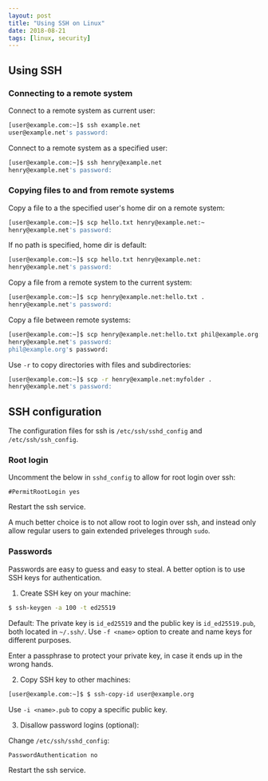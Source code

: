 ```yaml
---
layout: post
title: "Using SSH on Linux"
date: 2018-08-21
tags: [linux, security]
---
```


## Using SSH

### Connecting to a remote system

Connect to a remote system as current user:

```bash
[user@example.com:~]$ ssh example.net
user@example.net's password:
```

Connect to a remote system as a specified user:

```bash
[user@example.com:~]$ ssh henry@example.net
henry@example.net's password:
```

### Copying files to and from remote systems

Copy a file to a the specified user's home dir on a remote system:

```bash
[user@example.com:~]$ scp hello.txt henry@example.net:~
henry@example.net's password:
```

If no path is specified, home dir is default:

```bash
[user@example.com:~]$ scp hello.txt henry@example.net:
henry@example.net's password:
```

Copy a file from a remote system to the current system:

```bash
[user@example.com:~]$ scp henry@example.net:hello.txt .
henry@example.net's password:
```

Copy a file between remote systems:

```bash
[user@example.com:~]$ scp henry@example.net:hello.txt phil@example.org:
henry@example.net's password:
phil@example.org's password:
```

Use `-r` to copy directories with files and subdirectories:

```bash
[user@example.com:~]$ scp -r henry@example.net:myfolder .
henry@example.net's password:
```

## SSH configuration

The configuration files for ssh is `/etc/ssh/sshd_config` and `/etc/ssh/ssh_config`.

### Root login

Uncomment the below in `sshd_config` to allow for root login over ssh:

```
#PermitRootLogin yes
```

Restart the ssh service.

A much better choice is to not allow root to login over ssh, and instead only allow regular users to gain extended priveleges through `sudo`.

### Passwords

Passwords are easy to guess and easy to steal. A better option is to use SSH keys for authentication.

1) Create SSH key on your machine:

```bash
$ ssh-keygen -a 100 -t ed25519
```

Default: The private key is `id_ed25519` and the public key is `id_ed25519.pub`, both located in `~/.ssh/`.  Use `-f <name>` option to create and name keys for different purposes.

Enter a passphrase to protect your private key, in case it ends up in the wrong hands.

2) Copy SSH key to other machines:

```bash
[user@example.com:~]$ $ ssh-copy-id user@example.org
```

Use `-i <name>.pub` to copy a specific public key.

3) Disallow password logins (optional):

Change `/etc/ssh/sshd_config`:

```
PasswordAuthentication no
```

Restart the ssh service.

